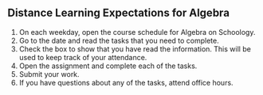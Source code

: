 ## Distance Learning Expectations for Algebra

1. On each weekday, open the course schedule for Algebra on Schoology.
2. Go to the date and read the tasks that you need to complete.
3. Check the box to show that you have read the information. This will be used to keep track of your attendance.
4. Open the assignment and complete each of the tasks.
5. Submit your work.
6. If you have questions about any of the tasks, attend office hours.
